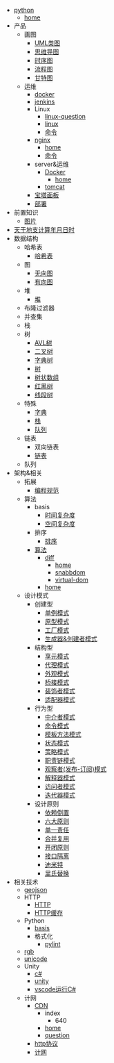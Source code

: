 * [python](python/index.md)
  * [home](python/index.md)
* 产品
  * 画图
    * [UML类图](产品/画图/UML类图.md)
    * [思维导图](产品/画图/思维导图.md)
    * [时序图](产品/画图/时序图.md)
    * [流程图](产品/画图/流程图.md)
    * [甘特图](产品/画图/甘特图.md)
  * 运维
    * [docker](产品/运维/docker.md)
    * [jenkins](产品/运维/jenkins.md)
    * Linux
      * [linux-question](产品/运维/Linux/linux-question.md)
      * [linux](产品/运维/Linux/linux.md)
      * [命令](产品/运维/Linux/命令.md)
    * [nginx](产品/运维/nginx/index.md)
      * [home](产品/运维/nginx/index.md)
      * [命令](产品/运维/nginx/命令.md)
    * server&运维
      * [Docker](产品/运维/server&运维/Docker/index.md)
        * [home](产品/运维/server&运维/Docker/index.md)
      * [tomcat](产品/运维/server&运维/tomcat.md)
    * [宝塔面板](产品/运维/宝塔面板.md)
    * [部署](产品/运维/部署.md)
* 前置知识
  * [图片](前置知识/图片.md)
* [天干地支计算年月日时](天干地支计算年月日时.md)
* 数据结构
  * 哈希表
    * [哈希表](数据结构/哈希表/哈希表.md)
  * 图
    * [无向图](数据结构/图/无向图.md)
    * [有向图](数据结构/图/有向图.md)
  * 堆
    * [堆](数据结构/堆/堆.md)
  * 布隆过滤器
  * 并查集
  * 栈
  * 树
    * [AVL树](数据结构/树/AVL树.md)
    * [二叉树](数据结构/树/二叉树.md)
    * [字典树](数据结构/树/字典树.md)
    * [树](数据结构/树/树.md)
    * [树状数组](数据结构/树/树状数组.md)
    * [红黑树](数据结构/树/红黑树.md)
    * [线段树](数据结构/树/线段树.md)
  * 特殊
    * [字典](数据结构/特殊/字典.md)
    * [栈](数据结构/特殊/栈.md)
    * [队列](数据结构/特殊/队列.md)
  * 链表
    * 双向链表
    * [链表](数据结构/链表/链表.md)
  * 队列
* 架构&相关
  * 拓展
    * [编程规范](架构&相关/拓展/编程规范.md)
  * 算法
    * basis
      * [时间复杂度](架构&相关/算法/basis/时间复杂度.md)
      * [空间复杂度](架构&相关/算法/basis/空间复杂度.md)
    * 排序
      * [排序](架构&相关/算法/排序/排序.md)
    * [算法](架构&相关/算法/算法/index.md)
      * [diff](架构&相关/算法/算法/diff/index.md)
        * [home](架构&相关/算法/算法/diff/index.md)
        * [snabbdom](架构&相关/算法/算法/diff/snabbdom.md)
        * [virtual-dom](架构&相关/算法/算法/diff/virtual-dom.md)
      * [home](架构&相关/算法/算法/index.md)
  * 设计模式
    * 创建型
      * [单例模式](架构&相关/设计模式/创建型/单例模式.md)
      * [原型模式](架构&相关/设计模式/创建型/原型模式.md)
      * [工厂模式](架构&相关/设计模式/创建型/工厂模式.md)
      * [生成器&创建者模式](架构&相关/设计模式/创建型/生成器&创建者模式.md)
    * 结构型
      * [享元模式](架构&相关/设计模式/结构型/享元模式.md)
      * [代理模式](架构&相关/设计模式/结构型/代理模式.md)
      * [外观模式](架构&相关/设计模式/结构型/外观模式.md)
      * [桥接模式](架构&相关/设计模式/结构型/桥接模式.md)
      * [装饰者模式](架构&相关/设计模式/结构型/装饰者模式.md)
      * [适配器模式](架构&相关/设计模式/结构型/适配器模式.md)
    * 行为型
      * [中介者模式](架构&相关/设计模式/行为型/中介者模式.md)
      * [命令模式](架构&相关/设计模式/行为型/命令模式.md)
      * [模板方法模式](架构&相关/设计模式/行为型/模板方法模式.md)
      * [状态模式](架构&相关/设计模式/行为型/状态模式.md)
      * [策略模式](架构&相关/设计模式/行为型/策略模式.md)
      * [职责链模式](架构&相关/设计模式/行为型/职责链模式.md)
      * [观察者(发布-订阅)模式](架构&相关/设计模式/行为型/观察者(发布-订阅)模式.md)
      * [解释器模式](架构&相关/设计模式/行为型/解释器模式.md)
      * [访问者模式](架构&相关/设计模式/行为型/访问者模式.md)
      * [迭代器模式](架构&相关/设计模式/行为型/迭代器模式.md)
    * 设计原则
      * [依赖倒置](架构&相关/设计模式/设计原则/依赖倒置.md)
      * [六大原则](架构&相关/设计模式/设计原则/六大原则.md)
      * [单一责任](架构&相关/设计模式/设计原则/单一责任.md)
      * [合并复用](架构&相关/设计模式/设计原则/合并复用.md)
      * [开闭原则](架构&相关/设计模式/设计原则/开闭原则.md)
      * [接口隔离](架构&相关/设计模式/设计原则/接口隔离.md)
      * [迪米特](架构&相关/设计模式/设计原则/迪米特.md)
      * [里氏替换](架构&相关/设计模式/设计原则/里氏替换.md)
* 相关技术
  * [geojson](相关技术/geojson.md)
  * HTTP
    * [HTTP](相关技术/HTTP/HTTP.md)
    * [HTTP缓存](相关技术/HTTP/HTTP缓存.md)
  * Python
    * [basis](相关技术/Python/basis.md)
    * 格式化
      * [pylint](相关技术/Python/格式化/pylint.md)
  * [rgb](相关技术/rgb.md)
  * [unicode](相关技术/unicode.md)
  * Unity
    * [c#](相关技术/Unity/c#.md)
    * [unity](相关技术/Unity/unity.md)
    * [vscode运行C#](相关技术/Unity/vscode运行C#.md)
  * 计网
    * [CDN](相关技术/计网/CDN/index.md)
      * index
        * 640
      * [home](相关技术/计网/CDN/index.md)
      * [question](相关技术/计网/CDN/question.md)
    * [http协议](相关技术/计网/http协议.md)
    * [计网](相关技术/计网/计网.md)
